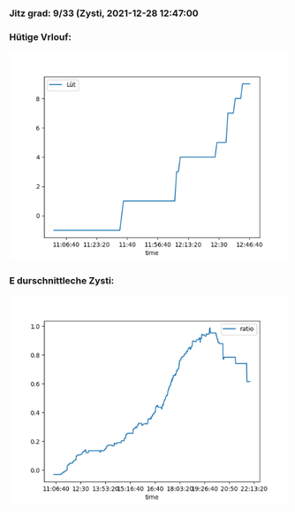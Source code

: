 ### Jitz grad: 9/33 (Zysti, 2021-12-28 12:47:00

### Hütige Vrlouf:
![Graph](Today.png)

### E durschnittleche Zysti:
![Graph](Zysti.png)